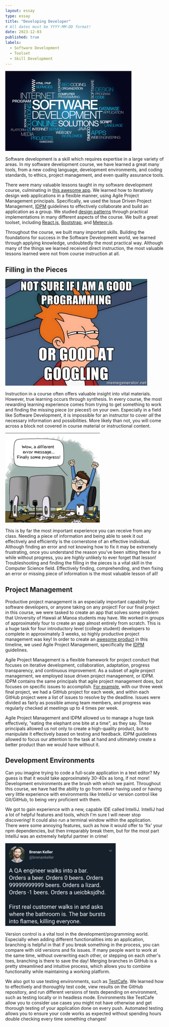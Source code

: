 ```yaml
---
layout: essay
type: essay
title: "Developing Developer"
# All dates must be YYYY-MM-DD format!
date: 2023-12-03
published: true
labels:
  - Software Development 
  - Toolset
  - Skill Development
---
```


<img width="400px" class="rounded float-start pe-4" src="../img/developing-dev/development-word-diagram.jpeg">

Software development is a skill which requires expertise in a large variety of areas. In my software development course, we have learned a great many tools, from a new coding language, development environments, and coding standards, to ethics, project management, and even quality assurance tools. 

There were many valuable lessons taught in my software development course, culminating in [this awesome app](https://sienner.github.io/projects/RainbowGallery.html). We learned how to iteratively design web applications in a flexible manner, using Agile Project Management principals. Specifically, we used the Issue Driven Project Management, [IDPM](https://courses.ics.hawaii.edu/ics314f23/morea/project-management/reading-guidelines-idpm.html) guidelines to effectively collaborate and build an application as a group. We studied [design patterns](https://sienner.github.io/essays/tessellation-for-creation.html) through practical implementations in many different aspects of the course. We built a great toolset, including [React.js](https://react.dev), [Bootstrap](https://sienner.github.io/essays/pull-up-by-bootstrap.html), and [Meteor.js](https://www.meteor.com). 

Throughout the course, we built many important skills. Building the foundations for success in the Software Development world, we learned through applying knowledge, undoubtedly the most practical way. Although many of the things we learned received direct instruction, the most valuable lessons learned were not from course instruction at all. 

## Filling in the Pieces  

<img width="450px" class="rounded float-end pe-4" src="../img/developing-dev/googling-meme.jpeg">

Instruction in a course often offers valuable insight into vital materials. However, true learning occurs through synthesis. In every course, the most rewarding learning experience comes from trying to get something to work and finding the missing piece (or pieces!) on your own. Especially in a field like Software Development, it is impossible for an instructor to cover *all* the necessary information and possibilities. More likely than not, you will come across a block not covered in course material or instructional content. 

<img width="300px" class="rounded float-start pe-4" src="../img/developing-dev/error-progress.jpeg">

This is by far the most important experience you can receive from any class. Needing a piece of information and being able to seek it out effectively and efficiently is the cornerstone of an effective individual. Although finding an error and not knowing how to fix it may be extremely frustrating, once you understand the reason you've been sitting there for a while without progress, you are *highly* unlikely to ever forget that lesson! Troubleshooting and finding the filling in the pieces is a vital skill in the Computer Science field. Effectively finding, comprehending, and then fixing an error or missing piece of information is the most valuable lesson of all!

## Project Management

Productive project management is an especially important capability for software developers, or anyone taking on any project! For our final project in this course, we were tasked to create an app that solves some problem that University of Hawaii at Manoa students may have. We worked in groups of approximately four to create an app almost entirely from scratch. This is a huge task for four introductory level (college student) developers to complete in approximately 3 weeks, so highly productive project management was key! In order to create an [awesome product](https://sienner.github.io/projects/RainbowGallery.html) in this timeline, we used Agile Project Management, specifically the [IDPM](https://courses.ics.hawaii.edu/ics314f23/morea/project-management/reading-guidelines-idpm.html) guidelines. 

Agile Project Management is a flexible framework for project conduct that focuses on iterative development, collaboration, adaptation, progress transparency, and continuous improvement. As a subset of agile project management, we employed issue driven project management, or IDPM. IDPM contains the same principals that agile project management does, but focuses on specific issues to accomplish. [For example](https://github.com/orgs/rainbows-gallery/projects/4), with our three week final project, we had a GitHub project for each week, and within each GitHub project were a list of issues to resolve by the deadline. Issues were divided as fairly as possible among team members, and progress was regularly checked at meetings up to 4 times per week. 

Agile Project Management and IDPM allowed us to manage a huge task effectively, "eating the elephant one bite at a time", as they say. These principals allowed us not only to create a high-quality product, but to manipulate it effectively based on testing and feedback. IDPM guidelines allowed to focus our attention to the task at hand and ultimately create a better product than we would have without it.

## Development Environments

Can you imagine trying to code a full-scale application in a text editor? My guess is that it would take approximately 30-40x as long, if not more! Development environments are the brush with which we paint. Throughout this course, we have had the ability to go from never having used or having very little experience with environments like IntelliJ or version control like Git/GitHub, to being very proficient with them. 

We got to gain experience with a new, capable IDE called IntelliJ. IntelliJ had a lot of helpful features and tools, which I'm sure I will never stop discovering! It could also run a terminal window within the application. There were some annoying features, such as how it would offer to 'fix' your npm dependencies, but then irreparably break them, but for the most part IntelliJ was an extremely helpful partner in crime! 

<img width="350px" class="rounded float-end pe-4" src="../img/developing-dev/testing-meme.png">

Version control is a vital tool in the development/programming world. Especially when adding different functionalities into an application, branching is helpful in that if you break something in the process, you can compare with old versions and fix issues. If many people want to work at the same time, without overwriting each other, or stepping on each other's toes, branching is there to save the day! Merging branches in GitHub is a pretty streamlined and intuitive process, which allows you to combine functionality while maintaining a working platform. 


We also got to use testing environments, such as [TestCafe](https://testcafe.io). We learned how to effectively and thoroughly test code, view results on the GitHub repository, and run different versions of tests depending on environment, such as testing locally or in headless mode. Environments like TestCafe allow you to consider use cases you might not have otherwise and get thorough testing of your application done on every push. Automated testing allows you to ensure your code works as expected without spending hours double checking every time something changes!


